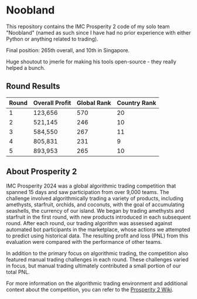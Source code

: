 # Noobland
This repository contains the IMC Prosperity 2 code of my solo team "Noobland" (named as such since I have had no prior experience with either Python or anything related to trading).

Final position: 265th overall, and 10th in Singapore.

Huge shoutout to jmerle for making his tools open-source - they really helped a bunch.

## Round Results
| Round | Overall Profit | Global Rank | Country Rank |
|-------|----------------|-------------|--------------|
| 1     | 123,656        | 570         | 20           |
| 2     | 521,145        | 246         | 10           |
| 3     | 584,550        | 267         | 11           |
| 4     | 805,831        | 231         | 9            |
| 5     | 893,953        | 265         | 10           |

## About Prosperity 2
IMC Prosperity 2024 was a global algorithmic trading competition that spanned 15 days and saw participation from over 9,000 teams. The challenge involved algorithmically trading a variety of products, including amethysts, starfruit, orchids, and coconuts, with the goal of accumulating seashells, the currency of our island. We began by trading amethysts and starfruit in the first round, with new products introduced in each subsequent round. After each round, our trading algorithm was assessed against automated bot participants in the marketplace, whose actions we attempted to predict using historical data. The resulting profit and loss (PNL) from this evaluation were compared with the performance of other teams.

In addition to the primary focus on algorithmic trading, the competition also featured manual trading challenges in each round. These challenges varied in focus, but manual trading ultimately contributed a small portion of our total PNL.

For more information on the algorithmic trading environment and additional context about the competition, you can refer to the [Prosperity 2 Wiki](https://imc-prosperity.notion.site/Prosperity-2-Wiki-fe650c0292ae4cdb94714a3f5aa74c85). 


